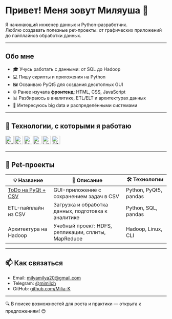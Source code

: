 # Привет! Меня зовут Миляуша 👋

Я начинающий инженер данных и Python-разработчик.  
Люблю создавать полезные pet-проекты: от графических приложений до пайплайнов обработки данных.

---

## Обо мне

- 🎓 Учусь работать с данными: от SQL до Hadoop
- 💻 Пишу скрипты и приложения на Python
- 🖼️ Осваиваю PyQt5 для создания десктопных GUI
- 🌐 Ранее изучала **фронтенд**: HTML, CSS, JavaScript
- 📊 Разбираюсь в аналитике, ETL/ELT и архитектурах данных
- 🚀 Интересуюсь big data и распределёнными системами

---

## 🧰 Технологии, с которыми я работаю

<img align="left" alt="Python" width="26px" src="https://cdn.jsdelivr.net/gh/devicons/devicon/icons/python/python-original.svg" />
<img align="left" alt="PyQt" width="26px" src="https://upload.wikimedia.org/wikipedia/commons/6/6e/PyQt_logo.png" />
<img align="left" alt="Pandas" width="26px" src="https://cdn.jsdelivr.net/gh/devicons/devicon/icons/pandas/pandas-original.svg" />
<img align="left" alt="PostgreSQL" width="26px" src="https://cdn.jsdelivr.net/gh/devicons/devicon/icons/postgresql/postgresql-original.svg" />
<img align="left" alt="Linux" width="26px" src="https://cdn.jsdelivr.net/gh/devicons/devicon/icons/linux/linux-original.svg" />
<img align="left" alt="Git" width="26px" src="https://cdn.jsdelivr.net/gh/devicons/devicon/icons/git/git-original.svg" />

<br/><br/>

---

## 🧪 Pet-проекты

| 💡 Название | 📄 Описание | 🛠️ Технологии |
|------------|-------------|----------------|
| [ToDo на PyQt + CSV](https://github.com/Milia-K/todo-pyqt-csv) | GUI-приложение с сохранением задач в CSV | Python, PyQt5, pandas |
| ETL-пайплайн из CSV | Загрузка и обработка данных, подготовка к аналитике | Python, SQL, pandas |
| Архитектура на Hadoop | Учебный проект: HDFS, репликации, сплиты, MapReduce | Hadoop, Linux, CLI |

---

## 📫 Как связаться

- Email: milyamilya20@gmail.com
- Telegram: [@mimilch](https://t.me/mimilch)
- GitHub: [github.com/Milia-K](https://github.com/Milia-K)

---

🔍 В поиске возможностей для роста и практики — открыта к предложениям! 😊
